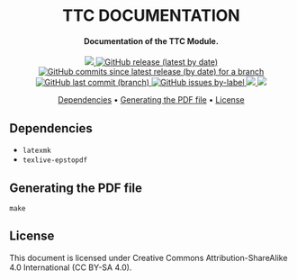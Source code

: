 <h1 align="center">
	TTC DOCUMENTATION
	<br>
</h1>

<h4 align="center">Documentation of the TTC Module.</h4>

<p align="center">
    <a href="https://github.com/spacelab-ufsc/spacelab#versioning">
        <img src="https://img.shields.io/badge/status-in--orbit%20validated-blue?style=for-the-badge">
    </a>
    <a href="https://github.com/spacelab-ufsc/ttc/releases">
        <img alt="GitHub release (latest by date)" src="https://img.shields.io/github/v/release/spacelab-ufsc/ttc?style=for-the-badge">
    </a>
    <a href="https://github.com/spacelab-ufsc/ttc/releases">
        <img alt="GitHub commits since latest release (by date) for a branch" src="https://img.shields.io/github/commits-since/spacelab-ufsc/ttc/latest/documentation?style=for-the-badge">
    </a>
    <a href="https://github.com/spacelab-ufsc/ttc/commits/master">
        <img alt="GitHub last commit (branch)" src="https://img.shields.io/github/last-commit/spacelab-ufsc/ttc/documentation?style=for-the-badge">
    </a>
    <a href="https://github.com/spacelab-ufsc/ttc/issues">
    	<img alt="GitHub issues by-label" src="https://img.shields.io/github/issues/spacelab-ufsc/ttc/documentation?style=for-the-badge">
	</a>
	<a href="">
		<img src="https://img.shields.io/badge/DOC%20tool-LaTeX-yellow?style=for-the-badge">
	</a>
    <a href="#license">
        <img src="https://img.shields.io/badge/LICENSE-CC%20BY--SA%204.0-yellow?style=for-the-badge">
    </a>
</p>

<p align="center">
	<a href="#dependencies">Dependencies</a> •
	<a href="#generating-the-pdf-file">Generating the PDF file</a> •
	<a href="#license">License</a>
</p>

## Dependencies

- ```latexmk```
- ```texlive-epstopdf```

## Generating the PDF file

```
make
```

## License

This document is licensed under Creative Commons Attribution-ShareAlike 4.0 International (CC BY-SA 4.0).
